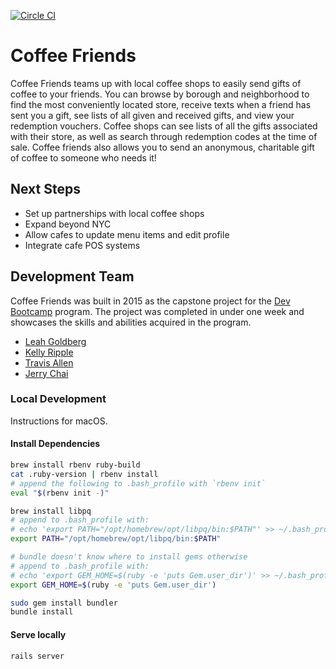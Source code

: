 <!-- [![Stories in Ready](https://badge.waffle.io/nyc-fireflies-2015/coffee-friends.png?label=ready&title=Ready)](https://waffle.io/nyc-fireflies-2015/coffee-friends) -->

[![Circle CI](https://circleci.com/gh/kripple/coffee-friends.svg?style=svg)](https://circleci.com/gh/kripple/coffee-friends)

<!-- [![Code Climate](https://codeclimate.com/github/nyc-fireflies-2015/mojoe/badges/gpa.svg)](https://codeclimate.com/github/nyc-fireflies-2015/mojoe) -->

# Coffee Friends

Coffee Friends teams up with local coffee shops to easily send gifts of coffee to your friends. You can browse by borough and neighborhood to find the most conveniently located store, receive texts when a friend has sent you a gift, see lists of all given and received gifts, and view your redemption vouchers. Coffee shops can see lists of all the gifts associated with their store, as well as search through redemption codes at the time of sale. Coffee friends also allows you to send an anonymous, charitable gift of coffee to someone who needs it!

## Next Steps

- Set up partnerships with local coffee shops
- Expand beyond NYC
- Allow cafes to update menu items and edit profile
- Integrate cafe POS systems

## Development Team

Coffee Friends was built in 2015 as the capstone project for the [Dev Bootcamp](https://devbootcamp.com) program. The project was completed in under one week and showcases the skills and abilities acquired in the program.

- [Leah Goldberg](https://github.com/leahgoldberg)
- [Kelly Ripple](https://github.com/kripple)
- [Travis Allen](https://github.com/trallen91)
- [Jerry Chai](https://github.com/jchai002)

### Local Development

Instructions for macOS.

#### Install Dependencies

```Bash
brew install rbenv ruby-build
cat .ruby-version | rbenv install
# append the following to .bash_profile with `rbenv init`
eval "$(rbenv init -)"
```

```Bash
brew install libpq
# append to .bash_profile with:
# echo 'export PATH="/opt/homebrew/opt/libpq/bin:$PATH"' >> ~/.bash_profile
export PATH="/opt/homebrew/opt/libpq/bin:$PATH"
```

```Bash
# bundle doesn't know where to install gems otherwise
# append to .bash_profile with:
# echo 'export GEM_HOME=$(ruby -e 'puts Gem.user_dir')' >> ~/.bash_profile
export GEM_HOME=$(ruby -e 'puts Gem.user_dir')

sudo gem install bundler
bundle install
```

#### Serve locally

```Bash
rails server
```
